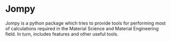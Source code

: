 Jompy
=====
Jompy is a python package which tries to provide tools for performing most of 
calculations required in the Material Science and Material Engineering field.
In turn, includes features and other useful tools.